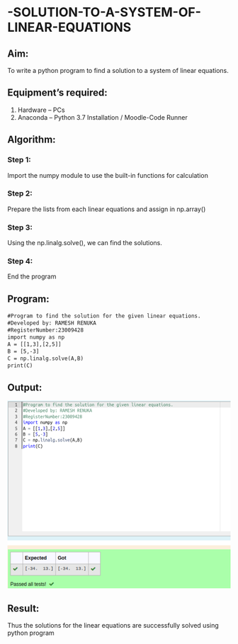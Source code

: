 # -SOLUTION-TO-A-SYSTEM-OF-LINEAR-EQUATIONS
## Aim:
To write a python program to find a solution to a system of linear equations.
## Equipment’s required:
1. 	Hardware – PCs
2. 	Anaconda – Python 3.7 Installation / Moodle-Code Runner
## Algorithm:
### Step 1: 
Import the numpy module to use the built-in functions for calculation
### Step 2: 
Prepare the lists from each linear equations and assign in np.array()
### Step 3: 
Using the np.linalg.solve(), we can find the solutions.
### Step 4: 
End the program
## Program:
```
#Program to find the solution for the given linear equations.
#Developed by: RAMESH RENUKA
#RegisterNumber:23009428
import numpy as np
A = [[1,3],[2,5]]
B = [5,-3]
C = np.linalg.solve(A,B)
print(C)
```
## Output:
![Alt text](linear.png)
## Result: 
Thus the solutions for the linear equations are successfully solved using python program

